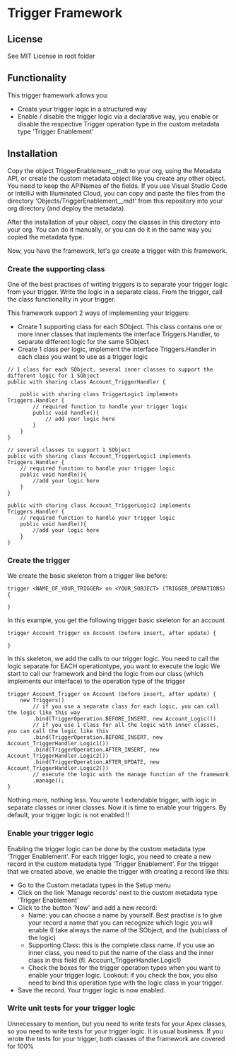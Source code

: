 # Trigger Framework
## License
See MIT License in root folder

## Functionality
This trigger framework allows you:
 - Create your trigger logic in a structured way
 - Enable / disable the trigger logic via a declarative way, you enable or disable the respective Trigger operation type in the custom metadata type 'Trigger Enablement'

## Installation
Copy the object TriggerEnablement__mdt to your org, using the Metadata API, or create the custom metadata object like you create any other object. You need to keep the APINames of the fields. If you use Visual Studio Code or IntelliJ with Illuminated Cloud, you can copy and paste the files from the directory 'Objects/TriggerEnablement__mdt' from this repository into your org directory (and deploy the metadata).

After the installation of your object, copy the classes in this directory into your org. You can do it manually, or you can do it in the same way you copied the metadata type.

Now, you have the framework, let's go create a trigger with this framework. 
### Create the supporting class
One of the best practises of writing triggers is to separate your trigger logic from your trigger. Write the logic in a separate class. From the trigger, call the class functionality in your trigger.

This framework support 2 ways of implementing your triggers:
 - Create 1 supporting class for each SObject. This class contains one or more inner classes that implements the interface Triggers.Handler, to separate different logic for the same SObject
 - Create 1 class per logic, implement the interface Triggers.Handler in each class you want to use as a trigger logic
 
```
// 1 class for each SObject, several inner classes to support the different logic for 1 SObject
public with sharing class Account_TriggerHandler {
    
    public with sharing class TriggerLogic1 implements Triggers.Handler {
        // required function to handle your trigger logic
        public void handle(){
            // add your logic here
        }
    }
}

// several classes to support 1 SObject
public with sharing class Account_TriggerLogic1 implements Triggers.Handler {
    // required function to handle your trigger logic
    public void handle(){
        //add your logic here
    }
}

public with sharing class Account_TriggerLogic2 implements Triggers.Handler {
    // required function to handle your trigger logic
    public void handle(){
        //add your logic here
    }
}
```
### Create the trigger
We create the basic skeleton from a trigger like before:
```
trigger <NAME_OF_YOUR_TRIGGER> on <YOUR_SOBJECT> (TRIGGER_OPERATIONS) {

}
```
In this example, you get the following trigger basic skeleton for an account
```
trigger Account_Trigger on Account (before insert, after update) {

}
```
In this skeleton, we add the calls to our trigger logic. You need to call the logic separate for EACH operationtype, you want to execute the logic
We start to call our framework and bind the logic from our class (which implements our interface) to the operation type of the trigger
```
trigger Account_Trigger on Account (before insert, after update) {
    new Triggers()
        // if you use a separate class for each logic, you can call the logic like this way
        .bind(TriggerOperation.BEFORE_INSERT, new Account_Logic())
        // if you use 1 class for all the logic with inner classes, you can call the logic like this
        .bind(TriggerOperation.BEFORE_INSERT, new Account_TriggerHandler.Logic1())
        .bind(TriggerOperation.AFTER_INSERT, new Account_TriggerHandler.Logic2())
        .bind(TriggerOperation.AFTER_UPDATE, new Account_TriggerHandler.Logic2())
        // execute the logic with the manage function of the framework
        .manage();
}
```
Nothing more, nothing less. You wrote 1 extendable trigger, with logic in separate classes or inner classes. Now it is time to enable your triggers. By default, your trigger logic is not enabled !!
### Enable your trigger logic
Enabling the trigger logic can be done by the custom metadata type 'Trigger Enablement'. For each trigger logic, you need to create a new record in the custom metadata type 'Trigger Enablement'. For the trigger that we created above, we enable the trigger with creating a record like this:
 - Go to the Custom metadata types in the Setup menu
 - Click on the link 'Manage records' next to the custom metadata type 'Trigger Enablement'
 - Click to the button 'New' and add a new record:
   - Name: you can choose a name by yourself. Best practise is to give your record a name that you can recognize which logic you will enable (I take always the name of the SObject, and the (sub)class of the logic)
   - Supporting Class: this is the complete class name. If you use an inner class, you need to put the name of the class and the inner class in this field (fi. Account_TriggerHandler.Logic1)
   - Check the boxes for the trigger operation types when you want to enable your trigger logic.
     Lookout: if you check the box, you also need to bind this operation type with the logic class in your trigger.
  - Save the record. Your trigger logic is now enabled.
 
### Write unit tests for your trigger logic
 Unnecessary to mention, but you need to write tests for your Apex classes, so you need to write tests for your trigger logic. It is usual business.
 If you wrote the tests for your trigger, both classes of the framework are covered for 100%